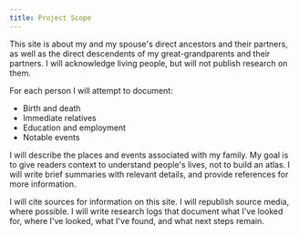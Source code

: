 ```yaml
---
title: Project Scope
---
```


This site is about my and my spouse's direct ancestors and their partners, as well as the direct descendents of my great-grandparents and their partners.
I will acknowledge living people, but will not publish research on them.

For each person I will attempt to document:

- Birth and death
- Immediate relatives
- Education and employment
- Notable events

I will describe the places and events associated with my family.
My goal is to give readers context to understand people's lives, not to build an atlas.
I will write brief summaries with relevant details, and provide references for more information.

I will cite sources for information on this site.
I will republish source media, where possible.
I will write research logs that document what I've looked for, where I've looked, what I've found, and what next steps remain.
